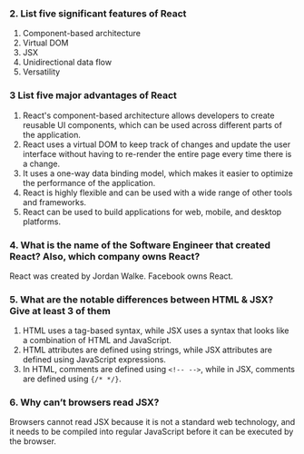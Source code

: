 ### 2. List five significant features of React
1. Component-based architecture
2. Virtual DOM
3. JSX
4. Unidirectional data flow
5. Versatility

### 3 List five major advantages of React
1. React's component-based architecture allows developers to create reusable UI components, which can be used across different parts of the application.
2. React uses a virtual DOM to keep track of changes and update the user interface without having to re-render the entire page every time there is a change.
3. It uses a one-way data binding model, which makes it easier to optimize the performance of the application.
4. React is highly flexible and can be used with a wide range of other tools and frameworks.
5. React can be used to build applications for web, mobile, and desktop platforms.

### 4. What is the name of the Software Engineer that created React? Also, which company owns React?
React was created by Jordan Walke. Facebook owns React.

### 5. What are the notable differences between HTML & JSX? Give at least 3 of them
1. HTML uses a tag-based syntax, while JSX uses a syntax that looks like a combination of HTML and JavaScript. 
2. HTML attributes are defined using strings, while JSX attributes are defined using JavaScript expressions.
3. In HTML, comments are defined using `<!-- -->`, while in JSX, comments are defined using `{/* */}`.

### 6. Why can’t browsers read JSX?
Browsers cannot read JSX because it is not a standard web technology, and it needs to be compiled into regular JavaScript before it can be executed by the browser.